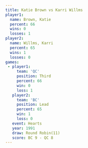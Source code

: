 ```yaml
---
title: Katie Brown vs Karri Willms
player1:             
  name: Brown, Katie 
  percent: 66        
  wins: 0            
  losses: 1          
player2:             
  name: Willms, Karri
  percent: 65        
  wins: 1            
  losses: 0          
games:
 - player1:         
     team: 'QC'     
     position: Third
     percent: 66    
     win: 0         
     loss: 1        
   player2:        
     team: 'BC'    
     position: Lead
     percent: 65   
     win: 1        
     loss: 0       
   event: Hearts        
   year: 1991           
   draw: Round Robin(11)
   score: BC 9 - QC 8   
---
```

